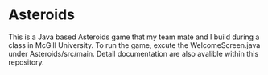 # Asteroids
This is a Java based Asteroids game that my team mate and I build during a class in McGill University.
To run the game, excute the WelcomeScreen.java under Asteroids/src/main.
Detail documentation are also avalible within this repository.
